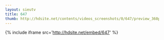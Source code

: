 ```yaml
---
layout: sieutv
title: 647
thumb: http://hdsite.net/contents/videos_screenshots/0/647/preview_360p.mp4.jpg
---
```

{% include iframe src='http://hdsite.net/embed/647' %}
 
